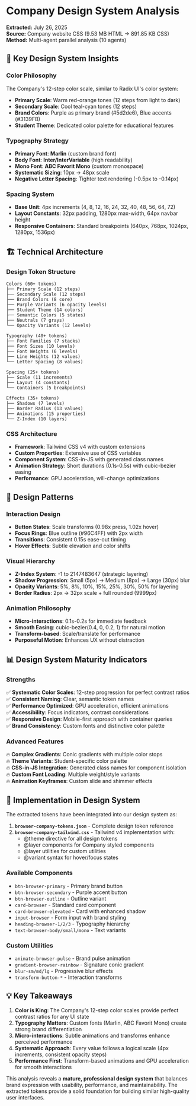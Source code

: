 # Company Design System Analysis

**Extracted:** July 26, 2025  
**Source:** Company website CSS (9.53 MB HTML → 891.85 KB CSS)  
**Method:** Multi-agent parallel analysis (10 agents)

## 🎨 Key Design System Insights

### **Color Philosophy**

The Company's 12-step color scale, similar to Radix UI's color system:

- **Primary Scale**: Warm red-orange tones (12 steps from light to dark)
- **Secondary Scale**: Cool teal-cyan tones (12 steps)
- **Brand Colors**: Purple as primary brand (#5d2de6), Blue accents (#3139FB)
- **Student Theme**: Dedicated color palette for educational features

### **Typography Strategy**

- **Primary Font**: **Marlin** (custom brand font)
- **Body Font**: **Inter/InterVariable** (high readability)
- **Mono Font**: **ABC Favorit Mono** (custom monospace)
- **Systematic Sizing**: 10px → 48px scale
- **Negative Letter Spacing**: Tighter text rendering (-0.5px to -0.14px)

### **Spacing System**

- **Base Unit**: 4px increments (4, 8, 12, 16, 24, 32, 40, 48, 56, 64, 72)
- **Layout Constants**: 32px padding, 1280px max-width, 64px navbar height
- **Responsive Containers**: Standard breakpoints (640px, 768px, 1024px, 1280px, 1536px)

## 🏗️ Technical Architecture

### **Design Token Structure**

```
Colors (60+ tokens)
├── Primary Scale (12 steps)
├── Secondary Scale (12 steps)
├── Brand Colors (8 core)
├── Purple Variants (6 opacity levels)
├── Student Theme (14 colors)
├── Semantic Colors (5 states)
├── Neutrals (7 grays)
└── Opacity Variants (12 levels)

Typography (40+ tokens)
├── Font Families (7 stacks)
├── Font Sizes (10 levels)
├── Font Weights (6 levels)
├── Line Heights (12 values)
└── Letter Spacing (8 values)

Spacing (25+ tokens)
├── Scale (11 increments)
├── Layout (4 constants)
└── Containers (5 breakpoints)

Effects (35+ tokens)
├── Shadows (7 levels)
├── Border Radius (13 values)
├── Animations (15 properties)
└── Z-Index (10 layers)
```

### **CSS Architecture**

- **Framework**: Tailwind CSS v4 with custom extensions
- **Custom Properties**: Extensive use of CSS variables
- **Component System**: CSS-in-JS with generated class names
- **Animation Strategy**: Short durations (0.1s-0.5s) with cubic-bezier easing
- **Performance**: GPU acceleration, will-change optimizations

## 🎯 Design Patterns

### **Interaction Design**

- **Button States**: Scale transforms (0.98x press, 1.02x hover)
- **Focus Rings**: Blue outline (#96C4FF) with 2px width
- **Transitions**: Consistent 0.15s ease-out timing
- **Hover Effects**: Subtle elevation and color shifts

### **Visual Hierarchy**

- **Z-Index System**: -1 to 2147483647 (strategic layering)
- **Shadow Progression**: Small (5px) → Medium (8px) → Large (30px) blur
- **Opacity Variants**: 5%, 8%, 10%, 15%, 25%, 30%, 50% for layering
- **Border Radius**: 2px → 32px scale + full rounded (9999px)

### **Animation Philosophy**

- **Micro-interactions**: 0.1s-0.2s for immediate feedback
- **Smooth Easing**: cubic-bezier(0.4, 0, 0.2, 1) for natural motion
- **Transform-based**: Scale/translate for performance
- **Purposeful Motion**: Enhances UX without distraction

## 📊 Design System Maturity Indicators

### **Strengths**

✅ **Systematic Color Scales**: 12-step progression for perfect contrast ratios  
✅ **Consistent Naming**: Clear, semantic token names  
✅ **Performance Optimized**: GPU acceleration, efficient animations  
✅ **Accessibility**: Focus indicators, contrast considerations  
✅ **Responsive Design**: Mobile-first approach with container queries  
✅ **Brand Consistency**: Custom fonts and distinctive color palette

### **Advanced Features**

🔥 **Complex Gradients**: Conic gradients with multiple color stops  
🔥 **Theme Variants**: Student-specific color palette  
🔥 **CSS-in-JS Integration**: Generated class names for component isolation  
🔥 **Custom Font Loading**: Multiple weight/style variants  
🔥 **Animation Keyframes**: Custom slide and shimmer effects

## 🚀 Implementation in Design System

The extracted tokens have been integrated into our design system as:

1. **`browser-company-tokens.json`** - Complete design token reference
2. **`browser-company-tailwind.css`** - Tailwind v4 implementation with:
   - @theme directive for all design tokens
   - @layer components for Company styled components
   - @layer utilities for custom utilities
   - @variant syntax for hover/focus states

### **Available Components**

- `btn-browser-primary` - Primary brand button
- `btn-browser-secondary` - Purple accent button
- `btn-browser-outline` - Outline variant
- `card-browser` - Standard card component
- `card-browser-elevated` - Card with enhanced shadow
- `input-browser` - Form input with brand styling
- `heading-browser-1/2/3` - Typography hierarchy
- `text-browser-body/small/mono` - Text variants

### **Custom Utilities**

- `animate-browser-pulse` - Brand pulse animation
- `gradient-browser-rainbow` - Signature conic gradient
- `blur-sm/md/lg` - Progressive blur effects
- `transform-button-*` - Interaction transforms

## 💡 Key Takeaways

1. **Color is King**: The Company's 12-step color scales provide perfect contrast ratios for any UI state
2. **Typography Matters**: Custom fonts (Marlin, ABC Favorit Mono) create strong brand differentiation
3. **Micro-interactions**: Subtle animations and transforms enhance perceived performance
4. **Systematic Approach**: Every value follows a logical scale (4px increments, consistent opacity steps)
5. **Performance First**: Transform-based animations and GPU acceleration for smooth interactions

This analysis reveals a **mature, professional design system** that balances brand expression with usability, performance, and maintainability. The extracted tokens provide a solid foundation for building similar high-quality user interfaces.
